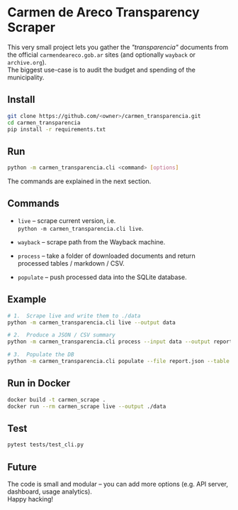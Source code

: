 # Carmen de Areco Transparency Scraper

This very small project lets you gather the *"transparencia"* documents from 
the official `carmendeareco.gob.ar` sites (and optionally
`wayback` or `archive.org`).  
The biggest use-case is to audit the budget and spending of the
municipality.

## Install

```bash
git clone https://github.com/<owner>/carmen_transparencia.git
cd carmen_transparencia
pip install -r requirements.txt
```

## Run

```bash
python -m carmen_transparencia.cli <command> [options] 
```

The commands are explained in the next section.

## Commands

 * `live` – scrape current version, i.e.  
   `python -m carmen_transparencia.cli live`.

 * `wayback` – scrape path from the Wayback machine.

 * `process` – take a folder of downloaded documents and return  
   processed tables / markdown / CSV.

 * `populate` – push processed data into the SQLite database.

## Example

```bash
# 1.  Scrape live and write them to ./data
python -m carmen_transparencia.cli live --output data

# 2.  Produce a JSON / CSV summary
python -m carmen_transparencia.cli process --input data --output report.json

# 3.  Populate the DB
python -m carmen_transparencia.cli populate --file report.json --table documents
```

## Run in Docker

```bash
docker build -t carmen_scrape .
docker run --rm carmen_scrape live --output ./data
```

## Test

```bash
pytest tests/test_cli.py
```

## Future

The code is small and modular – you can add more
options (e.g. API server, dashboard, usage analytics).  
Happy hacking!